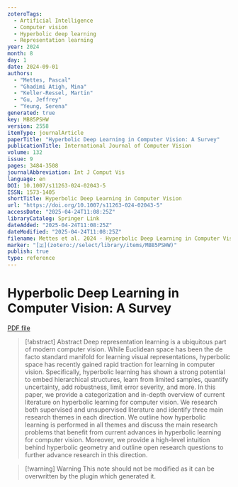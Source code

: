 ```yaml
---
zoteroTags:
  - Artificial Intelligence
  - Computer vision
  - Hyperbolic deep learning
  - Representation learning
year: 2024
month: 8
day: 1
date: 2024-09-01
authors:
  - "Mettes, Pascal"
  - "Ghadimi Atigh, Mina"
  - "Keller-Ressel, Martin"
  - "Gu, Jeffrey"
  - "Yeung, Serena"
generated: true
key: MB85PSHW
version: 2558
itemType: journalArticle
paperTitle: "Hyperbolic Deep Learning in Computer Vision: A Survey"
publicationTitle: International Journal of Computer Vision
volume: 132
issue: 9
pages: 3484-3508
journalAbbreviation: Int J Comput Vis
language: en
DOI: 10.1007/s11263-024-02043-5
ISSN: 1573-1405
shortTitle: Hyperbolic Deep Learning in Computer Vision
url: "https://doi.org/10.1007/s11263-024-02043-5"
accessDate: "2025-04-24T11:08:25Z"
libraryCatalog: Springer Link
dateAdded: "2025-04-24T11:08:25Z"
dateModified: "2025-04-24T11:08:25Z"
filename: Mettes et al. 2024 - Hyperbolic Deep Learning in Computer Vision A Survey.pdf
marker: "[🇿](zotero://select/library/items/MB85PSHW)"
publish: true
type: reference
---
```

# Hyperbolic Deep Learning in Computer Vision: A Survey

[PDF file](/Papers/PDFs/Mettes%20et%20al.%202024%20-%20Hyperbolic%20Deep%20Learning%20in%20Computer%20Vision%20A%20Survey.pdf)

> [!abstract] Abstract
> Deep representation learning is a ubiquitous part of modern computer vision. While Euclidean space has been the de facto standard manifold for learning visual representations, hyperbolic space has recently gained rapid traction for learning in computer vision. Specifically, hyperbolic learning has shown a strong potential to embed hierarchical structures, learn from limited samples, quantify uncertainty, add robustness, limit error severity, and more. In this paper, we provide a categorization and in-depth overview of current literature on hyperbolic learning for computer vision. We research both supervised and unsupervised literature and identify three main research themes in each direction. We outline how hyperbolic learning is performed in all themes and discuss the main research problems that benefit from current advances in hyperbolic learning for computer vision. Moreover, we provide a high-level intuition behind hyperbolic geometry and outline open research questions to further advance research in this direction.

>[!warning] Warning
> This note should not be modified as it can be overwritten by the plugin which generated it.

